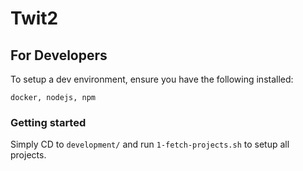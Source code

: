 # Twit2

## For Developers

To setup a dev environment, ensure you have the following installed:

```
docker, nodejs, npm
```

### Getting started

Simply CD to `development/` and run `1-fetch-projects.sh` to setup all projects.